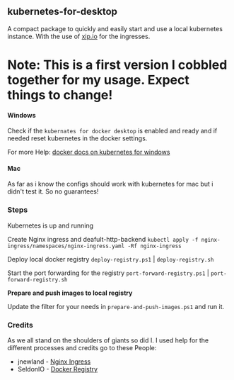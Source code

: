## kubernetes-for-desktop

A compact package to quickly and easily start and use a local kubernetes instance. 
With the use of [xip.io](http://xip.io/) for the ingresses.

# Note: This is a first version I cobbled together for my usage. Expect things to change!


#### Windows
Check if the ``kubernates for docker desktop`` is enabled and ready and if needed reset kubernetes in the docker settings.

For more Help: [docker docs on kubernetes for windows](https://docs.docker.com/docker-for-windows/#kubernetes)

#### Mac

As far as i know the configs should work with kubernetes for mac but i didn't test it. So no guarantees!

### Steps

Kubernetes is up and running

Create Nginx ingress and deafult-http-backend
``kubectl apply -f nginx-ingress/namespaces/nginx-ingress.yaml -Rf nginx-ingress``

Deploy local docker registry
``deploy-registry.ps1`` | ``deploy-registry.sh``

Start the port forwarding for the registry
``port-forward-registry.ps1`` | ``port-forward-registry.sh``

**Prepare and push images to local registry**

Update the filter for your needs in ``prepare-and-push-images.ps1`` and run it.

### Credits

As we all stand on the shoulders of giants so did I. I used help for the different processes and credits go to these People:

* jnewland - [Nginx Ingress](https://github.com/jnewland/local-dev-with-docker-for-mac-kubernetes)
* SeldonIO - [Docker Registry](https://github.com/SeldonIO/k8s-local-docker-registry)
